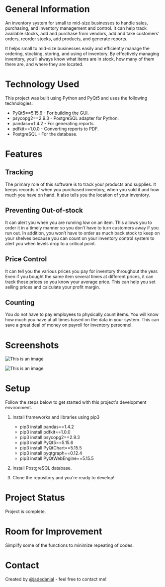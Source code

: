 # General Information

An inventory system for small to mid-size businesses to handle sales, purchasing, and inventory management and control. It can help track available stocks, add and purchase from vendors, add and take customers' orders, reorder stocks, add products, and generate reports.

It helps small to mid-size businesses easily and efficiently manage the ordering, stocking, storing, and using of inventory. By effectively managing inventory, you’ll always know what items are in stock, how many of them there are, and where they are located.

# Technology Used

This project was built using Python and PyQt5 and uses the following technologies:

- PyQt5==5.15.6 - For building the GUI.
- psycopg2==2.9.3 - PostgreSQL adapter for Python.
- pandas==1.4.2 - For generating reports.
- pdfkit==1.0.0 - Converting reports to PDF.
- PostgreSQL - For the database.

# Features

## Tracking

The primary role of this software is to track your products and supplies. It keeps records of when you purchased inventory, when you sold it and how much you have on hand. It also tells you the location of your inventory.

## Preventing Out-of-stock

It can alert you when you are running low on an item. This allows you to order it in a timely manner so you don’t have to turn customers away if you run out. In addition, you won’t have to order as much back stock to keep on your shelves because you can count on your inventory control system to alert you when levels drop to a critical point.

## Price Control

It can tell you the various prices you pay for inventory throughout the year. Even if you bought the same item several times at different prices, it can track those prices so you know your average price. This can help you set selling prices and calculate your profit margin.

## Counting

You do not have to pay employees to physically count items. You will know how much you have at all times based on the data in your system. This can save a great deal of money on payroll for inventory personnel.

# Screenshots

![This is an image](https://github.com/jadedanial/danialsoftpos/blob/main/ui1.png)

![This is an image](https://github.com/jadedanial/danialsoftpos/blob/main/ui2.png)

# Setup

Follow the steps below to get started with this project's development environment.

1. Install frameworks and libraries using pip3

   - pip3 install pandas==1.4.2
   - pip3 install pdfkit==1.0.0
   - pip3 install psycopg2==2.9.3
   - pip3 install PyQt5==5.15.6
   - pip3 install PyQtChart==5.15.5
   - pip3 install pyqtgraph==0.12.4
   - pip3 install PyQtWebEngine==5.15.5

2. Install PostgreSQL database.

3. Clone the repository and you're ready to develop!

# Project Status

Project is complete.

# Room for Improvement

Simplify some of the functions to minimize repeating of codes.

# Contact

Created by [@jadedanial](https://jadedanial.github.io/projects/) - feel free to contact me!
